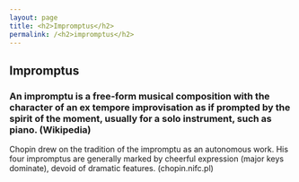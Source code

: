 ```yaml
---
layout: page
title: <h2>Impromptus</h2>
permalink: /<h2>impromptus</h2>
---
```


<h2>Impromptus</h2>
<h3>An impromptu is a free-form musical composition with the character of an ex tempore improvisation as if prompted by the spirit of the moment, usually for a solo instrument, such as piano. (Wikipedia)</h3>
<p>Chopin drew on the tradition of the impromptu as an autonomous work. His four impromptus are generally marked by cheerful expression (major keys dominate), devoid of dramatic features. (chopin.nifc.pl)</p>

